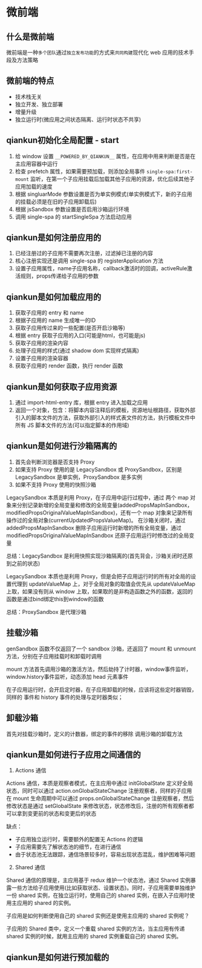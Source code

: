 # 微前端

## 什么是微前端

微前端是一种`多个团队`通过`独立发布功能`的方式来`共同构建`现代化 web 应用的技术手段及方法策略

## 微前端的特点

- 技术栈无关
- 独立开发、独立部署
- 增量升级
- 独立运行时(微应用之间状态隔离、运行时状态不共享)

## qiankun初始化全局配置 - start

1. 给 window 设置 `__POWERED_BY_QIANKUN__` 属性，在应用中用来判断是否是在主应用容器中运行
2. 检查 prefetch 属性，如果需要预加载，则添加全局事件 `single-spa:first-mount` 监听，在第一个子应用挂载后加载其他子应用的资源，优化后续其他子应用加载的速度
3. 根据 singluarMode 参数设置是否为单实例模式(单实例模式下，新的子应用的挂载必须是在旧的子应用卸载后)
4. 根据 jsSandbox 参数设置是否启用沙箱运行环境
5. 调用 single-spa 的 startSingleSpa 方法启动应用

## qiankun是如何注册应用的

1. 已经注册过的子应用不需要再次注册，过滤掉已注册的内容
2. 核心注册实现还是调用 single-spa 的 registerApplication 方法
3. 设置子应用属性，name子应用名称，callback激活时的回调，activeRule激活规则，props传递给子应用的参数

## qiankun是如何加载应用的

1. 获取子应用的 entry 和 name
2. 根据子应用的 name 生成唯一的ID
3. 获取子应用传过来的一些配置(是否开启沙箱等)
4. 根据 entry 获取子应用的入口(可能是html，也可能是js)
5. 获取子应用的渲染内容
6. 处理子应用的样式(通过 shadow dom 实现样式隔离)
7. 设置子应用的渲染容器
8. 获取子应用的 render 函数，执行 render 函数

## qiankun是如何获取子应用资源

1. 通过 import-html-entry 库，根据 entry 进入加载之应用
2. 返回一个对象，包含：将脚本内容注释后的模板，资源地址根路径，获取外部引入的脚本文件的方法，获取外部引入的样式表文件的方法，执行模板文件中所有 JS 脚本文件的方法(可以指定脚本的作用域)

## qiankun是如何进行沙箱隔离的

1. 首先会判断浏览器是否支持 Proxy
2. 如果支持 Proxy 使用的是 LegacySandbox 或 ProxySandbox，区别是 LegacySandbox 是单实例，ProxySandbox 是多实例
3. 如果不支持 Proxy 使用的快照沙箱

LegacySandbox 本质是利用 Proxy，在子应用中运行过程中，通过 两个 map 对象来分别记录新增的全局变量和修改的全局变量(addedPropsMapInSandbox，modifiedPropsOriginalValueMapInSandbox)，还有一个 map 对象来记录所有操作过的全局对象(currentUpdatedPropsValueMap)。
在沙箱关闭时，通过 addedPropsMapInSandbox 删除子应用运行时新增的所有全局变量，通过 modifiedPropsOriginalValueMapInSandbox 还原子应用运行时修改过的全局变量

总结：LegacySandbox 是利用快照实现沙箱隔离的(首先背会，沙箱关闭时还原到之前的状态)

LegacySandbox 本质也是利用 Proxy，但是会把子应用运行时的所有对全局的设置代理到 updateValueMap 上，对于全局对象的取值会优先从 updateValueMap 上取，如果没有则从 window 上取，如果取的是非构造函数之外的函数，返回的函数是通过bind绑定this到window的函数

总结：ProxySandbox 是代理沙箱

## 挂载沙箱

genSandbox 函数不仅返回了一个 sandbox 沙箱，还返回了 mount  和 unmount 方法，分别在子应用挂载时和卸载时调用

mount 方法首先调用沙箱的激活方法，然后劫持了计时器，window事件监听，window.history事件监听，动态添加 head 元素事件

在子应用运行时，会开启定时器，在子应用卸载的时候，应该将这些定时器销毁，同样的 事件和 history 事件的处理与定时器类似；

## 卸载沙箱

首先对挂载沙箱时，定义的计数器，绑定的事件的移除
调用沙箱的卸载方法

## qiankun是如何进行子应用之间通信的

1. Actions 通信

Actions 通信，本质是观察者模式，在主应用中通过 initGlobalState 定义好全局状态，同时可以通过 action.onGlobalStateChange 注册观察者，同样的子应用在 mount 生命周期中可以通过 props.onGlobalStateChange 注册观察者，然后修改状态是通过 setGlobalState 来修改状态，状态修改后，注册的所有观察者都可以拿到变更前的状态和变更后的状态

缺点：

  - 子应用独立运行时，需要额外的配置无 Actions 的逻辑
  - 子应用需要先了解状态池的细节，在进行通信
  - 由于状态池无法跟踪，通信场景较多时，容易出现状态混乱，维护困难等问题

2. Shared 通信

Shared 通信的原理是，主应用基于 redux 维护一个状态池，通过 Shared 实例暴露一些方法给子应用使用(比如获取状态、设置状态)。同时，子应用需要单独维护一份 shared 实例，在独立运行时，使用自己的 shared 实例，在嵌入子应用时使用主应用的 shared 的实例。

子应用是如何判断使用自己的 shared 实例还是使用主应用的 shared 实例呢？

子应用的 Shared 类中，定义一个重载 shared 实例的方法，当主应用有传递 shared 实例的时候，就用主应用的 shared 实例重载自己的 shared 实例。


## qiankun是如何进行预加载的


